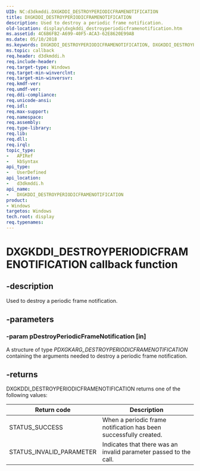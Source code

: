 ```yaml
---
UID: NC:d3dkmddi.DXGKDDI_DESTROYPERIODICFRAMENOTIFICATION
title: DXGKDDI_DESTROYPERIODICFRAMENOTIFICATION
description: Used to destroy a periodic frame notification.
old-location: display\dxgkddi_destroyperiodicframenotification.htm
ms.assetid: 4C6B6FB2-A699-40F5-ACA3-62E8620E99AB
ms.date: 05/10/2018
ms.keywords: DXGKDDI_DESTROYPERIODICFRAMENOTIFICATION, DXGKDDI_DESTROYPERIODICFRAMENOTIFICATION callback, DXGKDDI_DESTROYPERIODICFRAMENOTIFICATION callback function [Display Devices], d3dkmddi/DXGKDDI_DESTROYPERIODICFRAMENOTIFICATION, display.dxgkddi_destroyperiodicframenotification
ms.topic: callback
req.header: d3dkmddi.h
req.include-header: 
req.target-type: Windows
req.target-min-winverclnt: 
req.target-min-winversvr: 
req.kmdf-ver: 
req.umdf-ver: 
req.ddi-compliance: 
req.unicode-ansi: 
req.idl: 
req.max-support: 
req.namespace: 
req.assembly: 
req.type-library: 
req.lib: 
req.dll: 
req.irql: 
topic_type:
-	APIRef
-	kbSyntax
api_type:
-	UserDefined
api_location:
-	d3dkmddi.h
api_name:
-	DXGKDDI_DESTROYPERIODICFRAMENOTIFICATION
product:
- Windows
targetos: Windows
tech.root: display
req.typenames: 
---
```


# DXGKDDI_DESTROYPERIODICFRAMENOTIFICATION callback function


## -description


Used to destroy a periodic frame notification.


## -parameters




### -param pDestroyPeriodicFrameNotification [in]

A structure of type <i>PDXGKARG_DESTROYPERIODICFRAMENOTIFICATION</i> containing the arguments needed to destroy a periodic frame notification.


## -returns



DXGKDDI_DESTROYPERIODICFRAMENOTIFICATION returns one of the following values:

|Return code|Description|
|--- |--- |
|STATUS_SUCCESS|When a periodic frame notification has been successfully created.|
|STATUS_INVALID_PARAMETER|Indicates that there was an invalid parameter passed to the call.|

